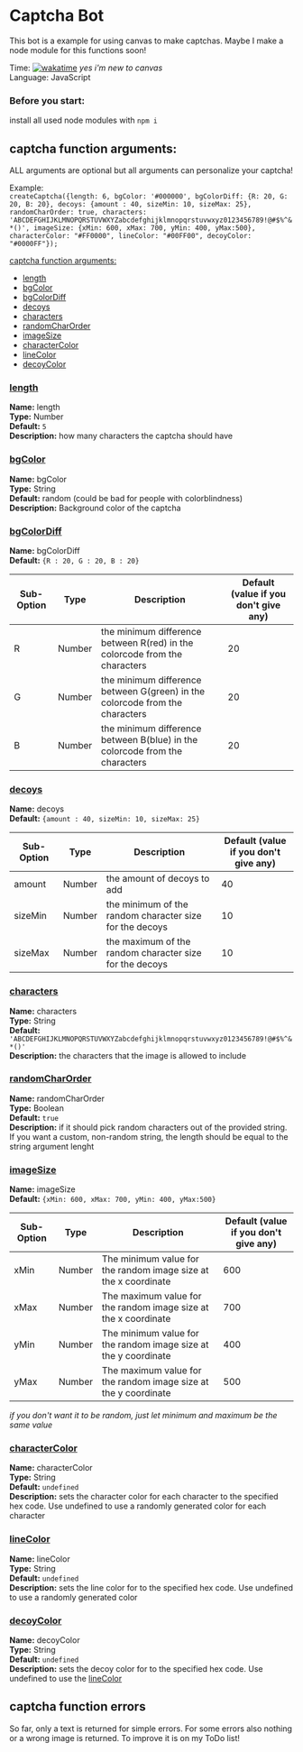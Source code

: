 # Captcha Bot
This bot is a example for using canvas to make captchas. Maybe I make a node module for this functions soon!

Time: [![wakatime](https://wakatime.com/badge/user/6dcad35f-5e14-44f1-8e50-62062cfd7011/project/03effdb2-1415-4f41-8a8c-5463d1abdf40.svg)](https://wakatime.com/@Funty) *yes i'm new to canvas*  
Language: JavaScript

### Before you start:
install all used node modules with ``npm i``

## captcha function arguments:
ALL arguments are optional but all arguments can personalize your captcha!    
  
Example:  
``createCaptcha({length: 6, bgColor: '#000000', bgColorDiff: {R: 20, G: 20, B: 20}, decoys: {amount : 40, sizeMin: 10, sizeMax: 25}, randomCharOrder: true, characters: 'ABCDEFGHIJKLMNOPQRSTUVWXYZabcdefghijklmnopqrstuvwxyz0123456789!@#$%^&*()', imageSize: {xMin: 600, xMax: 700, yMin: 400, yMax:500}, characterColor: "#FF0000", lineColor: "#00FF00", decoyColor: "#0000FF"});``

[captcha function arguments:](#captcha-function-arguments)
  * [length](#length)
  * [bgColor](#bgColor)
  * [bgColorDiff](#bgColorDiff)
  * [decoys](#decoys)
  * [characters](#characters)
  * [randomCharOrder](#randomCharOrder)
  * [imageSize](#imageSize)
  * [characterColor](#characterColor)
  * [lineColor](#lineColor)
  * [decoyColor](#decoyColor)

### <ins>length</ins>
**Name:** length  
**Type:** Number  
**Default:** ``5``  
**Description:** how many characters the captcha should have  

### <ins>bgColor</ins>
**Name:** bgColor  
**Type:** String  
**Default:** random (could be bad for people with colorblindness)  
**Description:** Background color of the captcha  

### <ins>bgColorDiff</ins>
**Name:** bgColorDiff  
**Default:** ``{R : 20, G : 20, B : 20}``  

| Sub-Option | Type   | Description                                                                  | Default (value if you don't give any) |
| ---------- | ------ | ---------------------------------------------------------------------------- | ------------------------------------- |
| R          | Number | the minimum difference between R(red) in the colorcode from the characters   | 20                                    |
| G          | Number | the minimum difference between G(green) in the colorcode from the characters | 20                                    |
| B          | Number | the minimum difference between B(blue) in the colorcode from the characters  | 20                                    |

### <ins>decoys</ins>
**Name:** decoys  
**Default:** ``{amount : 40, sizeMin: 10, sizeMax: 25}``  

| Sub-Option | Type   | Description                                             | Default (value if you don't give any) |
| ---------- | ------ | ------------------------------------------------------- | ------------------------------------- |
| amount     | Number | the amount of decoys to add                             | 40                                    |
| sizeMin    | Number | the minimum of the random character size for the decoys | 10                                    |
| sizeMax    | Number | the maximum of the random character size for the decoys | 10                                    |

### <ins>characters</ins>
**Name:** characters  
**Type:** String  
**Default:** ``'ABCDEFGHIJKLMNOPQRSTUVWXYZabcdefghijklmnopqrstuvwxyz0123456789!@#$%^&*()'``   
**Description:** the characters that the image is allowed to include  

### <ins>randomCharOrder</ins>
**Name:** randomCharOrder  
**Type:** Boolean  
**Default:** ``true``  
**Description:** if it should pick random characters out of the provided string. If you want a custom, non-random string, the length should be equal to the string argument lenght  

### <ins>imageSize</ins>
**Name:** imageSize  
**Default:** ``{xMin: 600, xMax: 700, yMin: 400, yMax:500}``  

| Sub-Option | Type   | Description                                                     | Default (value if you don't give any) |
| ---------- | ------ | --------------------------------------------------------------- | ------------------------------------- |
| xMin       | Number | The minimum value for the random image size at the x coordinate | 600                                   |
| xMax       | Number | The maximum value for the random image size at the x coordinate | 700                                   |
| yMin       | Number | The minimum value for the random image size at the y coordinate | 400                                   |
| yMax       | Number | The maximum value for the random image size at the y coordinate | 500                                   |

_if you don't want it to be random, just let minimum and maximum be the same value_

### <ins>characterColor</ins>
**Name:** characterColor  
**Type:** String  
**Default:** ``undefined``  
**Description:** sets the character color for each character to the specified hex code. Use undefined to use a randomly generated color for each character

### <ins>lineColor</ins>
**Name:** lineColor  
**Type:** String  
**Default:** ``undefined``  
**Description:** sets the line color for to the specified hex code. Use undefined to use a randomly generated color  

### <ins>decoyColor</ins>
**Name:** decoyColor  
**Type:** String  
**Default:** ``undefined``  
**Description:** sets the decoy color for to the specified hex code. Use undefined to use the [lineColor](#lineColor)  

## captcha function errors
So far, only a text is returned for simple errors. For some errors also nothing or a wrong image is returned. To improve it is on my ToDo list!
